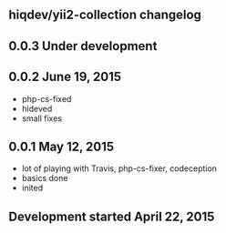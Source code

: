 hiqdev/yii2-collection changelog
--------------------------------

## 0.0.3 Under development


## 0.0.2 June 19, 2015

- php-cs-fixed
- hideved
- small fixes

## 0.0.1 May 12, 2015

- lot of playing with Travis, php-cs-fixer, codeception
- basics done
- inited

## Development started April 22, 2015

